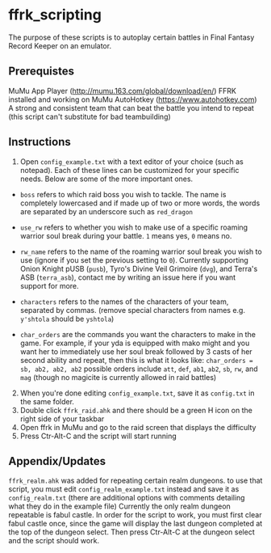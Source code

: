 # ffrk_scripting

The purpose of these scripts is to autoplay certain battles in Final Fantasy Record Keeper on an emulator.

## Prerequistes
MuMu App Player (http://mumu.163.com/global/download/en/)
FFRK installed and working on MuMu
AutoHotkey (https://www.autohotkey.com)
A strong and consistent team that can beat the battle you intend to repeat (this script can't substitute for bad teambuilding)

## Instructions
1. Open `config_example.txt` with a text editor of your choice (such as notepad).
Each of these lines can be customized for your specific needs. Below are some of the more important ones.

* `boss` refers to which raid boss you wish to tackle. The name is completely lowercased and if made up of two or more words, the words are separated by an underscore such as `red_dragon`
* `use_rw` refers to whether you wish to make use of a specific roaming warrior soul break during your battle. `1` means yes, `0` means no.
* `rw_name` refers to the name of the roaming warrior soul break you wish to use (ignore if you set the previous setting to `0`). Currently supporting Onion Knight pUSB (`pusb`), Tyro's Divine Veil Grimoire (`dvg`), and Terra's ASB (`terra_asb`), contact me by writing an issue here if you want support for more.
* `characters` refers to the names of the characters of your team, separated by commas. (remove special characters from names e.g. `y'shtola` should be `yshtola`)

* `char_orders` are the commands you want the characters to make in the game.
  For example, if your yda is equipped with mako might and you want her to immediately use her soul break followed by 3 casts of her second ability and repeat, then this is what it looks like: ```char_orders = sb, ab2, ab2, ab2```
  possible orders include `att`, `def`, `ab1`, `ab2`, `sb`, `rw`, and `mag` (though no magicite is currently allowed in raid battles)

2. When you're done editing `config_example.txt`, save it as `config.txt` in the same folder.
3. Double click `ffrk_raid.ahk` and there should be a green H icon on the right side of your taskbar
4. Open ffrk in MuMu and go to the raid screen that displays the difficulty
5. Press Ctr-Alt-C and the script will start running

## Appendix/Updates
`ffrk_realm.ahk` was added for repeating certain realm dungeons.
to use that script, you must edit `config_realm_example.txt` instead and save it as `config_realm.txt` (there are additional options with comments detailing what they do in the example file)
Currently the only realm dungeon repeatable is fabul castle. In order for the script to work, you must first clear fabul castle once, since the game will display the last dungeon completed at the top of the dungeon select. Then press Ctr-Alt-C at the dungeon select and the script should work.
